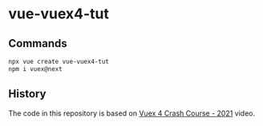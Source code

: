 # vue-vuex4-tut

## Commands

```bash
npx vue create vue-vuex4-tut
npm i vuex@next
```

## History

The code in this repository is based on
[Vuex 4 Crash Course - 2021](https://youtu.be/y7DQhNs9Azw)
video.
